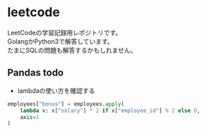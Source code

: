 # leetcode

LeetCodeの学習記録用レポジトリです。  
GolangかPython3で解答しています。  
たまにSQLの問題も解答するかもしれません。  


## Pandas todo

- lambdaの使い方を確認する

```python
employees["bonus"] = employees.apply(
    lambda x: x["salary"] * 2 if x["employee_id"] % 2 else 0,
    axis=1
)
```


